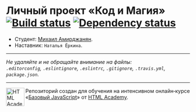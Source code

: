 # Личный проект «Код и Магия» [![Build status][travis-image]][travis-url] [![Dependency status][dependency-image]][dependency-url]

* Студент: [Михаил Амирджанян](https://up.htmlacademy.ru/javascript/4/user/61866).
* Наставник: `Наталья Ёркина`.

---

_Не удаляйте и не обращайте внимание на файлы:_<br>
_`.editorconfig`, `.eslintignore`, `.eslintrc`, `.gitignore`, `.travis.yml`, `package.json`._

---

<a href="https://htmlacademy.ru/intensive/javascript"><img align="left" width="50" height="50" title="HTML Academy" src="https://up.htmlacademy.ru/static/img/intensive/javascript/logo-for-github.svg"></a>

Репозиторий создан для обучения на интенсивном онлайн‑курсе «[Базовый JavaScript](https://htmlacademy.ru/intensive/javascript)» от [HTML Academy](https://htmlacademy.ru).

[travis-image]: https://travis-ci.org/htmlacademy-javascript/61866-code-and-magick.svg?branch=master
[travis-url]: https://travis-ci.org/htmlacademy-javascript/61866-code-and-magick
[dependency-image]: https://david-dm.org/htmlacademy-javascript/61866-code-and-magick.svg?style=flat-square
[dependency-url]: https://david-dm.org/htmlacademy-javascript/61866-code-and-magick
